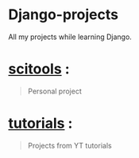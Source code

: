 # Django-projects
All my projects while learning Django.

# [scitools](https://github.com/BhavneetSingh7/Django-projects/tree/main/scitools) : 
>Personal project
# [tutorials](https://github.com/BhavneetSingh7/Django-projects/tree/main/tutorials) : 
>Projects from YT tutorials
